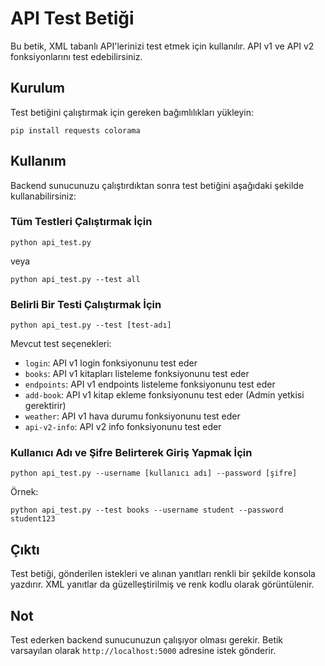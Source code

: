 # API Test Betiği

Bu betik, XML tabanlı API'lerinizi test etmek için kullanılır. API v1 ve API v2 fonksiyonlarını test edebilirsiniz.

## Kurulum

Test betiğini çalıştırmak için gereken bağımlılıkları yükleyin:

```
pip install requests colorama
```

## Kullanım

Backend sunucunuzu çalıştırdıktan sonra test betiğini aşağıdaki şekilde kullanabilirsiniz:

### Tüm Testleri Çalıştırmak İçin

```
python api_test.py
```

veya

```
python api_test.py --test all
```

### Belirli Bir Testi Çalıştırmak İçin

```
python api_test.py --test [test-adı]
```

Mevcut test seçenekleri:
- `login`: API v1 login fonksiyonunu test eder
- `books`: API v1 kitapları listeleme fonksiyonunu test eder
- `endpoints`: API v1 endpoints listeleme fonksiyonunu test eder
- `add-book`: API v1 kitap ekleme fonksiyonunu test eder (Admin yetkisi gerektirir)
- `weather`: API v1 hava durumu fonksiyonunu test eder
- `api-v2-info`: API v2 info fonksiyonunu test eder

### Kullanıcı Adı ve Şifre Belirterek Giriş Yapmak İçin

```
python api_test.py --username [kullanıcı adı] --password [şifre]
```

Örnek:
```
python api_test.py --test books --username student --password student123
```

## Çıktı

Test betiği, gönderilen istekleri ve alınan yanıtları renkli bir şekilde konsola yazdırır. XML yanıtlar da güzelleştirilmiş ve renk kodlu olarak görüntülenir.

## Not

Test ederken backend sunucunuzun çalışıyor olması gerekir. Betik varsayılan olarak `http://localhost:5000` adresine istek gönderir.
